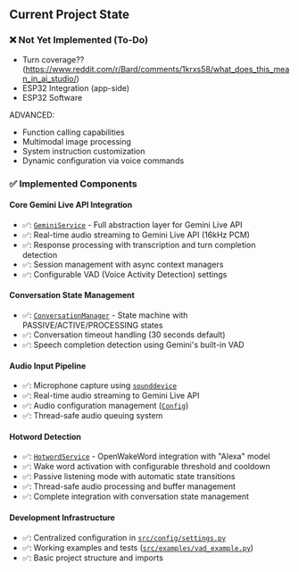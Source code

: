 ## Current Project State

### ❌ **Not Yet Implemented (To-Do)**

- Turn coverage?? (https://www.reddit.com/r/Bard/comments/1krxs58/what_does_this_mean_in_ai_studio/)
- ESP32 Integration (app-side)
- ESP32 Software

ADVANCED:
- Function calling capabilities
- Multimodal image processing
- System instruction customization
- Dynamic configuration via voice commands

### ✅ **Implemented Components**

#### **Core Gemini Live API Integration**

- ✅: [`GeminiService`](src/services/gemini_service.py) - Full abstraction layer for Gemini Live API
- ✅: Real-time audio streaming to Gemini Live API (16kHz PCM)
- ✅: Response processing with transcription and turn completion detection
- ✅: Session management with async context managers
- ✅: Configurable VAD (Voice Activity Detection) settings

#### **Conversation State Management**

- ✅: [`ConversationManager`](src/core/conversation_state.py) - State machine with PASSIVE/ACTIVE/PROCESSING states
- ✅: Conversation timeout handling (30 seconds default)
- ✅: Speech completion detection using Gemini's built-in VAD

#### **Audio Input Pipeline**

- ✅: Microphone capture using [`sounddevice`](src/main.py:79)
- ✅: Real-time audio streaming to Gemini Live API
- ✅: Audio configuration management ([`Config`](src/config/settings.py))
- ✅: Thread-safe audio queuing system

#### **Hotword Detection**

- ✅: [`HotwordService`](src/services/hotword_service.py) - OpenWakeWord integration with "Alexa" model
- ✅: Wake word activation with configurable threshold and cooldown
- ✅: Passive listening mode with automatic state transitions
- ✅: Thread-safe audio processing and buffer management
- ✅: Complete integration with conversation state management

#### **Development Infrastructure**

- ✅: Centralized configuration in [`src/config/settings.py`](src/config/settings.py)
- ✅: Working examples and tests ([`src/examples/vad_example.py`](src/examples/vad_example.py))
- ✅: Basic project structure and imports
